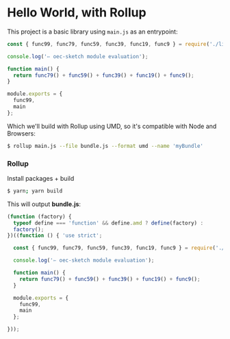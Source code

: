 # Hello World, with Rollup

This project is a basic library using `main.js` as an entrypoint:

```js
const { func99, func79, func59, func39, func19, func9 } = require('./lib/fat-lib.js');

console.log('➳ oec-sketch module evaluation');

function main() {
  return func79() + func59() + func39() + func19() + func9();
}

module.exports = {
  func99,
  main
};
```

Which we'll build with Rollup using UMD, so it's compatible with Node and Browsers:

```sh
$ rollup main.js --file bundle.js --format umd --name 'myBundle'
```

### Rollup

Install packages + build

```sh
$ yarn; yarn build 
```

This will output **bundle.js**:

```js
(function (factory) {
  typeof define === 'function' && define.amd ? define(factory) :
  factory();
})((function () { 'use strict';

  const { func99, func79, func59, func39, func19, func9 } = require('./lib/fat-lib.js');

  console.log('➳ oec-sketch module evaluation');

  function main() {
    return func79() + func59() + func39() + func19() + func9();
  }

  module.exports = {
    func99,
    main
  };

}));
```
